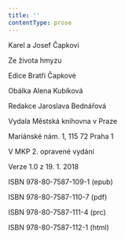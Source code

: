 ```yaml
---
title: ''
contentType: prose
---
```


Karel a Josef Čapkovi

Ze života hmyzu

Edice Bratři Čapkové

Obálka Alena Kubíková

Redakce Jaroslava Bednářová

Vydala Městská knihovna v Praze

Mariánské nám. 1, 115 72 Praha 1

V MKP 2. opravené vydání

Verze 1.0 z 19. 1. 2018

ISBN 978-80-7587-109-1 (epub)

ISBN 978-80-7587-110-7 (pdf)

ISBN 978-80-7587-111-4 (prc)

ISBN 978-80-7587-112-1 (html)
